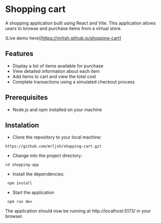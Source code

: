 # Shopping cart

A shopping application built using React and Vite. This application allows users to browse and purchase items from a virtual store.

(Live demo here)[https://mrljsh.github.io/shopping-cart]

## Features

- Display a list of items available for purchase
- View detailed information about each item
- Add items to cart and view the total cost
- Complete transactions using a simulated checkout process

## Prerequisites

- Node.js and npm installed on your machine

## Instalation

- Clone the repository to your local machine:

`https://github.com/mrljsh/shopping-cart.git`

- Change into the project directory:

`cd shopping-app`

- Install the dependencies:

` npm install`

- Start the application

` npm run dev`

The application should now be running at http://localhost:5173/ in your browser.
